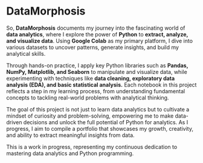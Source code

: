 # DataMorphosis

So, **DataMorphosis** documents my journey into the fascinating world of **data analytics**, where I explore the power of **Python** to **extract, analyze, and visualize data**. Using **Google Colab** as my primary platform, I dive into various datasets to uncover patterns, generate insights, and build my analytical skills.

Through hands-on practice, I apply key Python libraries such as **Pandas, NumPy, Matplotlib, and Seaborn** to manipulate and visualize data, while experimenting with techniques like **data cleaning, exploratory data analysis (EDA), and basic statistical analysis.** Each notebook in this project reflects a step in my learning process, from understanding fundamental concepts to tackling real-world problems with analytical thinking.

The goal of this project is not just to learn data analytics but to cultivate a mindset of curiosity and problem-solving, empowering me to make data-driven decisions and unlock the full potential of Python for analytics. As I progress, I aim to compile a portfolio that showcases my growth, creativity, and ability to extract meaningful insights from data.

This is a work in progress, representing my continuous dedication to mastering data analytics and Python programming.
